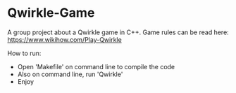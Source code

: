 # Qwirkle-Game

A group project about a Qwirkle game in C++. 
Game rules can be read here: https://www.wikihow.com/Play-Qwirkle

How to run: 
- Open 'Makefile' on command line to compile the code
- Also on command line, run 'Qwirkle'
- Enjoy
